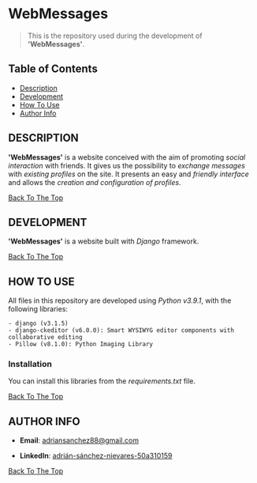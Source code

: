# WebMessages
>This is the repository used during the development of **'WebMessages'**.

## Table of Contents
- [Description](#description)
- [Development](#development)
- [How To Use](#how-to-use)
- [Author Info](#author-info)

## DESCRIPTION
**'WebMessages'** is a website conceived with the aim of promoting *social interaction* with friends. It gives us the possibility to *exchange messages* with *existing profiles* on the site. It presents an easy and *friendly interface* and allows the *creation and configuration of profiles*.

[Back To The Top](#webmessages)

## DEVELOPMENT
**'WebMessages'** is a website built with *Django* framework.

[Back To The Top](#webmessages)

## HOW TO USE
All files in this repository are developed using *Python v3.9.1*, with the following libraries:

    - django (v3.1.5)
    - django-ckeditor (v6.0.0): Smart WYSIWYG editor components with collaborative editing
    - Pillow (v8.1.0): Python Imaging Library

### Installation
You can install this libraries from the *requirements.txt* file.

[Back To The Top](##webmessages)

## AUTHOR INFO
- **Email**: adriansanchez88@gmail.com

- **LinkedIn**: [adrián-sánchez-nievares-50a310159](https://www.linkedin.com/in/adri%C3%A1n-s%C3%A1nchez-nievares-50a310159/)

[Back To The Top](##webmessages)